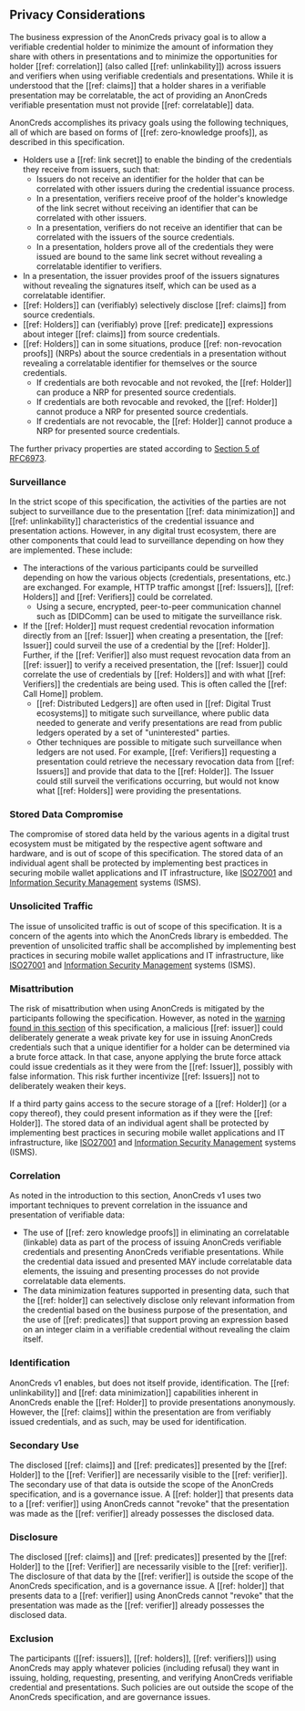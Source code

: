 ## Privacy Considerations

The business expression of the AnonCreds privacy goal is to allow a verifiable
credential holder to minimize the amount of information they share with others
in presentations and to minimize the opportunities for holder [[ref:
correlation]] (also called [[ref: unlinkability]]) across issuers and verifiers
when using verifiable credentials and presentations. While it is understood that
the [[ref: claims]] that a holder shares in a verifiable presentation may be
correlatable, the act of providing an AnonCreds verifiable presentation must not
provide [[ref: correlatable]] data.

AnonCreds accomplishes its privacy goals using the following techniques, all of
which are based on forms of [[ref: zero-knowledge proofs]], as described in this
specification.

- Holders use a [[ref: link secret]] to enable the binding of the credentials
  they receive from issuers, such that:
  - Issuers do not receive an identifier for the holder that can be correlated
    with other issuers during the credential issuance process.
  - In a presentation, verifiers receive proof of the holder's knowledge of the
    link secret without receiving an identifier that can be correlated with
    other issuers.
  - In a presentation, verifiers do not receive an identifier that can be
    correlated with the issuers of the source credentials.
  - In a presentation, holders prove all of the credentials they were issued are
    bound to the same link secret without revealing a correlatable identifier to
    verifiers.
- In a presentation, the issuer provides proof of the issuers signatures without
  revealing the signatures itself, which can be used as a correlatable
  identifier.
- [[ref: Holders]] can (verifiably) selectively disclose [[ref: claims]] from
  source credentials.
- [[ref: Holders]] can (verifiably) prove [[ref: predicate]] expressions about
  integer [[ref: claims]] from source credentials.
- [[ref: Holders]] can in some situations, produce [[ref: non-revocation
  proofs]] (NRPs) about the source credentials in a presentation without
  revealing a correlatable identifier for themselves or the source credentials.
  - If credentials are both revocable and not revoked, the [[ref: Holder]] can
    produce a NRP for presented source credentials.
  - If credentials are both revocable and revoked, the [[ref: Holder]] cannot
    produce a NRP for presented source credentials.
  - If credentials are not revocable, the [[ref: Holder]] cannot produce a NRP
    for presented source credentials.

The further privacy properties are stated according to [Section 5 of
RFC6973](https://tools.ietf.org/html/rfc6973#section-5).

### Surveillance

In the strict scope of this specification, the activities of the parties are not
subject to surveillance due to the presentation [[ref: data minimization]] and
[[ref: unlinkability]] characteristics of the credential issuance and presentation
actions. However, in any digital trust ecosystem, there are other components
that could lead to surveillance depending on how they are implemented. These
include:

- The interactions of the various participants could be surveilled depending on
  how the various objects (credentials, presentations, etc.) are exchanged. For
  example, HTTP traffic amongst [[ref: Issuers]], [[ref: Holders]] and [[ref:
  Verifiers]] could be correlated.
  - Using a secure, encrypted, peer-to-peer communication channel such as
    [DIDComm] can be used to mitigate the surveillance risk.
- If the [[ref: Holder]] must request credential revocation information directly
  from an [[ref: Issuer]] when creating a presentation, the [[ref: Issuer]]
  could surveil the use of a credential by the [[ref: Holder]]. Further, if the
  [[ref: Verifier]] also must request revocation data from an [[ref: issuer]] to
  verify a received presentation, the [[ref: Issuer]] could correlate the use of
  credentials by [[ref: Holders]] and with what [[ref: Verifiers]] the
  credentials are being used. This is often called the [[ref: Call Home]] problem.
  - [[ref: Distributed Ledgers]] are often used in [[ref: Digital Trust ecosystems]] to
    mitigate such surveillance, where public data needed to generate and verify presentations
    are read from public ledgers operated by a set of "uninterested" parties.
  - Other techniques are possible to mitigate such surveillance when ledgers are
    not used.  For example, [[ref: Verifiers]] requesting a presentation could
    retrieve the necessary revocation data from [[ref: Issuers]] and provide
    that data to the [[ref: Holder]]. The Issuer could still surveil the
    verifications occurring, but would not know what [[ref: Holders]] were
    providing the presentations.

### Stored Data Compromise

The compromise of stored data held by the various agents in a digital trust
ecosystem must be mitigated by the respective agent software and hardware, and
is out of scope of this specification. The stored data of an individual agent
shall be protected by implementing best practices in securing mobile wallet
applications and IT infrastructure, like [ISO27001] and [Information Security
Management] systems (ISMS).

[ISO27001]: https://www.iso.org/standard/27001
[Information Security Management]: https://en.wikipedia.org/wiki/Information_security_management

### Unsolicited Traffic

The issue of unsolicited traffic is out of scope of this specification. It is a
concern of the agents into which the AnonCreds library is embedded. The
prevention of unsolicited traffic shall be accomplished by implementing best
practices in securing mobile wallet applications and IT infrastructure, like
[ISO27001] and [Information Security Management] systems (ISMS).

### Misattribution

The risk of misattribution when using AnonCreds is mitigated by the participants
following the specification. However, as noted in the [warning found in this
section](#generating-a-credential-definition-without-revocation-support) of this
specification, a malicious [[ref: issuer]] could deliberately generate a weak
private key for use in issuing AnonCreds credentials such that a unique
identifier for a holder can be determined via a brute force attack. In that
case, anyone applying the brute force attack could issue credentials as it they
were from the [[ref: Issuer]], possibly with false information. This risk
further incentivize [[ref: Issuers]] not to deliberately weaken their keys.

If a third party gains access to the secure storage of a [[ref: Holder]] (or a
copy thereof), they could present information as if they were the [[ref:
Holder]]. The stored data of an individual agent shall be protected by
implementing best practices in securing mobile wallet applications and IT
infrastructure, like [ISO27001] and [Information Security Management] systems
(ISMS).

### Correlation

As noted in the introduction to this section, AnonCreds v1 uses two important
techniques to prevent correlation in the issuance and presentation of verifiable
data:

- The use of [[ref: zero knowledge proofs]] in eliminating an correlatable (linkable)
  data as part of the process of issuing AnonCreds verifiable credentials and
  presenting AnonCreds verifiable presentations. While the credential data
  issued and presented MAY include correlatable data elements, the issuing and
  presenting processes do not provide correlatable data elements.
- The data minimization features supported in presenting data, such that the
  [[ref: holder]] can selectively disclose only relevant information from the
  credential based on the business purpose of the presentation, and the use of
  [[ref: predicates]] that support proving an expression based on an integer
  claim in a verifiable credential without revealing the claim itself.

### Identification

AnonCreds v1 enables, but does not itself provide, identification. The [[ref:
unlinkability]] and [[ref: data minimization]] capabilities inherent in
AnonCreds enable the [[ref: Holder]] to provide presentations anonymously.
However, the [[ref: claims]] within the presentation are from verifiably issued
credentials, and as such, may be used for identification.

### Secondary Use

The disclosed [[ref: claims]] and [[ref: predicates]] presented by the [[ref:
Holder]] to the [[ref: Verifier]] are necessarily visible to the [[ref:
verifier]]. The secondary use of that data is outside the scope of the AnonCreds
specification, and is a governance issue. A [[ref: holder]] that presents data
to a [[ref: verifier]] using AnonCreds cannot "revoke" that the presentation was
made as the [[ref: verifier]] already possesses the disclosed data.

### Disclosure

The disclosed [[ref: claims]] and [[ref: predicates]] presented by the [[ref:
Holder]] to the [[ref: Verifier]] are necessarily visible to the [[ref:
verifier]]. The disclosure of that data by the [[ref: verifier]] is outside the
scope of the AnonCreds specification, and is a governance issue. A [[ref:
holder]] that presents data to a [[ref: verifier]] using AnonCreds cannot
"revoke" that the presentation was made as the [[ref: verifier]] already possesses the
disclosed data.

### Exclusion

The participants ([[ref: issuers]], [[ref: holders]], [[ref: verifiers]]) using
AnonCreds may apply whatever policies (including refusal) they want in issuing,
holding, requesting, presenting, and verifying AnonCreds verifiable credential
and presentations. Such policies are out outside the
scope of the AnonCreds specification, and are governance issues.
